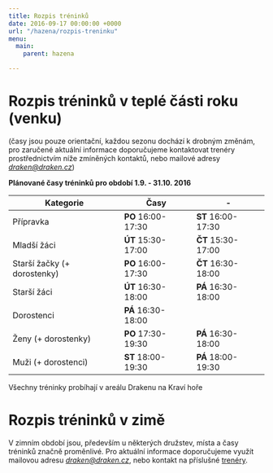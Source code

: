 ```yaml
---
title: Rozpis tréninků
date: 2016-09-17 00:00:00 +0000
url: "/hazena/rozpis-treninku"
menu:
  main:
    parent: hazena

---
```

# Rozpis tréninků v teplé části roku (venku)

(časy jsou pouze orientační, každou sezonu dochází k drobným změnám, pro zaručené aktuální informace doporučujeme
kontaktovat trenéry prostřednictvím níže zmíněných kontaktů, nebo mailové adresy *draken@draken.cz*)

**Plánované časy tréninků pro období 1.9. - 31.10. 2016**

Kategorie                   | Časy               | -
----------------------------|--------------------|---------------------------- 
Přípravka                   | **PO** 16:00-17:30 | **ST** 16:00-17:30
Mladší žáci                 | **ÚT** 15:30-17:00 | **ČT** 15:30-17:00
Starší žačky (+ dorostenky) | **PO** 16:00-17:30 | **ČT** 16:30-18:00
Starší žáci                 | **ÚT** 16:30-18:00 | **PÁ** 16:30-18:00 
Dorostenci                  | **PÁ** 16:30-18:00 | 
Ženy (+ dorostenky)         | **PO** 17:30-19:30 | **PÁ** 16:30-18:00
Muži (+ dorostenci)         | **ST** 18:00-19:30 | **PÁ** 18:00-19:30

Všechny tréninky probíhají v areálu Drakenu na Kraví hoře
 

# Rozpis tréninků v zimě

V zimním období jsou, především u některých družstev, místa a časy tréninků značně proměnlivé. Pro aktuální informace
doporučujeme využít mailovou adresu *draken@draken.cz*, nebo kontakt na příslušné [trenéry](/hazena/seznam-treneru/).

